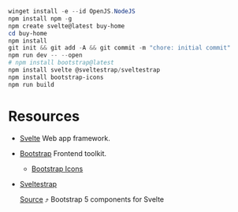 ```powershell
winget install -e --id OpenJS.NodeJS
npm install npm -g
npm create svelte@latest buy-home
cd buy-home
npm install
git init && git add -A && git commit -m "chore: initial commit"
npm run dev -- --open
# npm install bootstrap@latest
npm install svelte @sveltestrap/sveltestrap
npm install bootstrap-icons
npm run build
```

# Resources

- [Svelte](https://svelte.dev/)
  Web app framework.

- [Bootstrap](https://getbootstrap.com/)
  Frontend toolkit.

  - [Bootstrap Icons](https://icons.getbootstrap.com/)

- [Sveltestrap](https://sveltestrap.js.org/?path=/docs/sveltestrap-overview--docs)

  [Source](https://github.com/sveltestrap/sveltestrap) ⤴
  Bootstrap 5 components for Svelte
